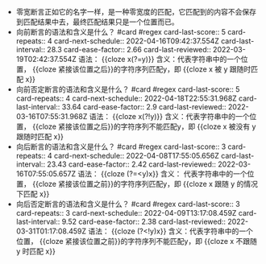 - 零宽断言正如它的名字一样，是一种零宽度的匹配，它匹配到的内容不会保存到匹配结果中去，最终匹配结果只是一个位置而已。
- 向前断言的语法和含义是什么？ #card #regex
  card-last-score:: 5
  card-repeats:: 4
  card-next-schedule:: 2022-04-16T09:42:37.554Z
  card-last-interval:: 28.3
  card-ease-factor:: 2.66
  card-last-reviewed:: 2022-03-19T02:42:37.554Z
  语法： {{cloze x(?=y)}} 
  含义：代表字符串中的一个位置， {{cloze 紧接该位置之后}}的字符序列匹配y，即 {{cloze x 被 y 跟随时匹配 x}}
- 向前否定断言的语法和含义是什么？ #card #regex
  card-last-score:: 5
  card-repeats:: 4
  card-next-schedule:: 2022-04-18T22:55:31.968Z
  card-last-interval:: 33.64
  card-ease-factor:: 2.9
  card-last-reviewed:: 2022-03-16T07:55:31.968Z
  语法： {{cloze x(?!y)}} 
  含义：代表字符串中的一个位置， {{cloze 紧接该位置之后}}的字符序列不能匹配y，即 {{cloze x 被没有 y 跟随时匹配 x}}
- 向后断言的语法和含义是什么？ #card #regex
  card-last-score:: 3
  card-repeats:: 4
  card-next-schedule:: 2022-04-08T17:55:05.656Z
  card-last-interval:: 23.43
  card-ease-factor:: 2.42
  card-last-reviewed:: 2022-03-16T07:55:05.657Z
  语法： {{cloze (?=<y)x}} 
  含义： 代表字符串中的一个位置， {{cloze 紧接该位置之前}}的字符序列匹配y，即 {{cloze x 跟随 y 的情况下匹配 x}}
- 向后否定断言的语法和含义是什么？ #card #regex
  card-last-score:: 3
  card-repeats:: 3
  card-next-schedule:: 2022-04-09T13:17:08.459Z
  card-last-interval:: 9.52
  card-ease-factor:: 2.38
  card-last-reviewed:: 2022-03-31T01:17:08.459Z
  语法： {{cloze (?<!y)x}} 
  含义：代表字符串中的一个位置， {{cloze 紧接该位置之前}}的字符序列不能匹配y，即 {{cloze x 不跟随 y 时匹配 x}}
